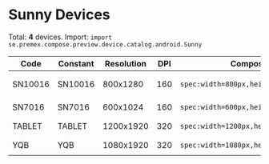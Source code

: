 # Sunny Devices

Total: **4** devices. Import: `import se.premex.compose.preview.device.catalog.android.Sunny`

| Code | Constant | Resolution | DPI | Compose Spec | Preview Usage |
|------|----------|------------|-----|-------------|---------------|
| SN10016 | SN10016 | 800x1280 | 160 | `spec:width=800px,height=1280px,dpi=160` | `@Preview(device = Sunny.SN10016)` |
| SN7016 | SN7016 | 600x1024 | 160 | `spec:width=600px,height=1024px,dpi=160` | `@Preview(device = Sunny.SN7016)` |
| TABLET | TABLET | 1200x1920 | 320 | `spec:width=1200px,height=1920px,dpi=320` | `@Preview(device = Sunny.TABLET)` |
| YQB | YQB | 1080x1920 | 320 | `spec:width=1080px,height=1920px,dpi=320` | `@Preview(device = Sunny.YQB)` |

<!-- Generated automatically. Do not edit manually. -->
